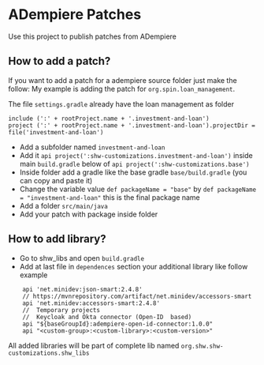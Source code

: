 # ADempiere Patches
Use this project to publish patches from ADempiere

## How to add a patch?
If you want to add a patch for a adempiere source folder just make the follow:
My example is adding the patch for `org.spin.loan_management`.

The file `settings.gradle` already have the loan management as folder
```
include (':' + rootProject.name + '.investment-and-loan')
project (':' + rootProject.name + '.investment-and-loan').projectDir = file('investment-and-loan')
```

- Add a subfolder named `investment-and-loan`
- Add it `api project(':shw-customizations.investment-and-loan')` inside main `build.gradle` below of `api project(':shw-customizations.base')`
- Inside folder add a gradle like the base gradle `base/build.gradle` (you can copy and paste it)
- Change the variable value `def packageName = "base"` by `def packageName = "investment-and-loan"` this is the final package name
- Add a folder `src/main/java`
- Add your patch with package inside folder


## How to add library?

- Go to shw_libs and open `build.gradle`
- Add at last file in `dependences` section your additional library like follow example
```Gradle
	api 'net.minidev:json-smart:2.4.8'
	// https://mvnrepository.com/artifact/net.minidev/accessors-smart
	api 'net.minidev:accessors-smart:2.4.8'
	//	Temporary projects
	//	Keycloak and Okta connector (Open-ID  based)
	api "${baseGroupId}:adempiere-open-id-connector:1.0.0"
    api "<custom-group>:<custom-library>:<custom-version>"
```

All added libraries will be part of complete lib named `org.shw.shw-customizations.shw_libs`
